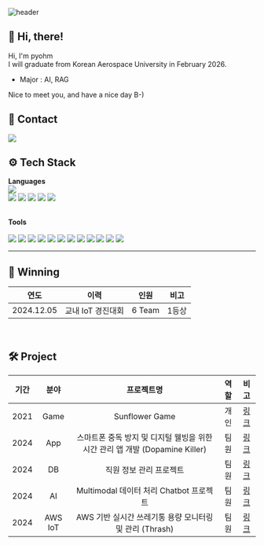 <div align="left">  

![header](https://capsule-render.vercel.app/api?type=waving&height=320&color=gradient&text=pyohm%20Github&section=header&reversal=false) 

## 👋 Hi, there!  
Hi, I'm pyohm\
I will graduate from Korean Aerospace University in February 2026.
- Major : AI, RAG
	
Nice to meet you, and have a nice day B-)      
	  
## 💜 Contact  
<img src="https://img.shields.io/badge/pyohm10@gmail.com-EA4335?style=flat&logo=Gmail&logoColor=white"/>

<br>
	    
##  ⚙️ Tech Stack
**Languages**
<br>
	<img src="https://img.shields.io/badge/Python-3776AB?style=flat&logo=Python&logoColor=white"/>  
  <img src="https://img.shields.io/badge/C++-00599C?style=flat-square&logo=C%2B%2B&logoColor=white"/>
  <img src="https://img.shields.io/badge/java-007396?style=flat-square&logo=java&logoColor=white">
 	<img src="https://img.shields.io/badge/Pytorch-EE4C2C?style=flat&logo=Pytorch&logoColor=white"/>
	<img src="https://img.shields.io/badge/SQL-4479A1?style=flat&logo=MySQL&logoColor=white"/>
	<img src="https://img.shields.io/badge/Excel-217346?style=flat&logo=MicrosoftExcel&logoColor=white"/>  
<br>
	
**Tools**
<br>	
	<img src="https://img.shields.io/badge/Jupyter-F37626?style=flat&logo=Jupyter&logoColor=white"/>
	<img src="https://img.shields.io/badge/VS Code-007ACC?style=flat&logo=Visual Studio Code&logoColor=white"/>
  <img src="https://img.shields.io/badge/Amazon AWS-232F3E?style=flat-square&logo=amazonaws&logoColor=white"/>
  <img src="https://img.shields.io/badge/Android Studio-3DDC84?style=flat-square&logo=Android Studio&logoColor=white"/>
  <img src="https://img.shields.io/badge/Anaconda-44A833?style=flat-square&logo=Anaconda&logoColor=white"/>
	<img src="https://img.shields.io/badge/Git-F05032?style=flat&logo=Git&logoColor=white"/>
	<img src="https://img.shields.io/badge/Github-181717?style=flat&logo=Github&logoColor=white"/>
  <img src="https://img.shields.io/badge/Ubuntu-E95420?style=flat-square&logo=Ubuntu&logoColor=white"/>
	<img src="https://img.shields.io/badge/Notion-000000?style=flat&logo=Notion&logoColor=white"/>
  <img src="https://img.shields.io/badge/MySQL-4479A1?style=flat-square&logo=MySQL&logoColor=white"/>
  <img src="https://img.shields.io/badge/Spring-6DB33F?style=flat-square&logo=Spring&logoColor=white"/>
	<img src="https://img.shields.io/badge/Slack-4A154B?style=flat&logo=Slack&logoColor=white"/>
<br>
  
----

## 🏅 Winning
| 연도 | 이력 | 인원 | 비고 |
| :------: | :------: | :------: | :------: |
| 2024.12.05 | 교내 IoT 경진대회 | 6 Team | 1등상 |

<br>

## 🛠️ Project
| 기간 | 분야 | 프로젝트명 | 역할 | 비고 |
| :------: | :------: | :------: | :------: | :------: |
|2021| Game | Sunflower Game | 개인 | [링크](https://github.com/pyohm/Sunflower-game) |
|2024| App | 스마트폰 중독 방지 및 디지털 웰빙을 위한 시간 관리 앱 개발 (Dopamine Killer) | 팀원 | [링크](https://github.com/kangyeon9525/ATM_Backend) |
|2024| DB | 직원 정보 관리 프로젝트 | 팀원 | [링크](https://github.com/persi0815/JDBC_work) |
|2024| AI | Multimodal 데이터 처리 Chatbot 프로젝트 | 팀원 | [링크](https://github.com/pyohm/TeamA_Chatbot) |
|2024| AWS IoT | AWS 기반 실시간 쓰레기통 용량 모니터링 및 관리 (Thrash) | 팀원 | [링크](https://github.com/hwouu/trash-network-backend) |
<!--
<br>
   
![Anurag's GitHub stats](https://github-readme-stats.vercel.app/api?username=pyohm&show_icons=true&theme=midnight-dracula)


<br>
	
[![Hits](https://hits.seeyoufarm.com/api/count/incr/badge.svg?url=https%3A%2F%2Fgithub.com%2Fpyohm&count_bg=%2379C83D&title_bg=%23555555&icon=&icon_color=%23E7E7E7&title=hits&edge_flat=false)](https://hits.seeyoufarm.com)*/ -->
